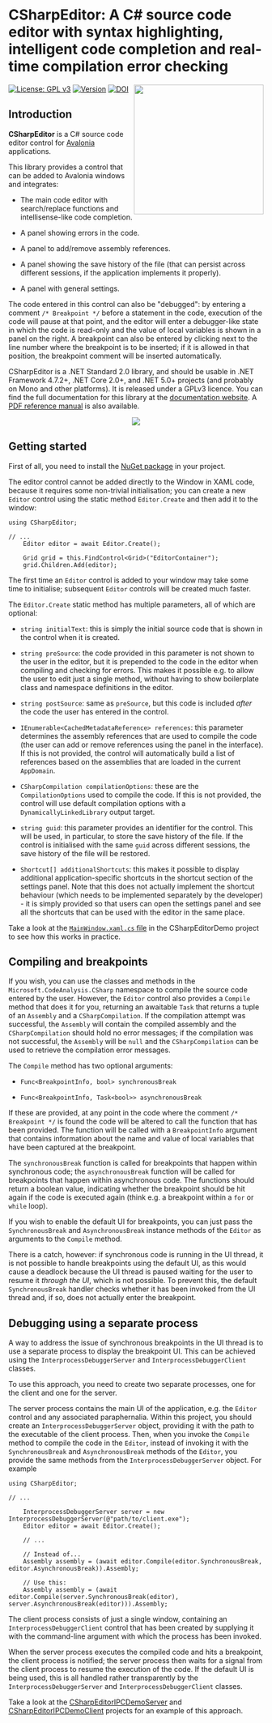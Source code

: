 # CSharpEditor: A C# source code editor with syntax highlighting, intelligent code completion and real-time compilation error checking

<img src="Icon.svg" width="256" align="right">

[![License: GPL v3](https://img.shields.io/badge/License-GPL_v3-blue.svg)](https://www.gnu.org/licenses/gpl-3.0)
[![Version](https://img.shields.io/nuget/v/CSharpEditor)](https://nuget.org/packages/CSharpEditor)
[![DOI](https://zenodo.org/badge/DOI/10.5281/zenodo.8387453.svg)](https://doi.org/10.5281/zenodo.8387453)

## Introduction

**CSharpEditor** is a C# source code editor control for [Avalonia](https://github.com/AvaloniaUI/Avalonia) applications.

This library provides a control that can be added to Avalonia windows and integrates:

* The main code editor with search/replace functions and intellisense-like code completion.

* A panel showing errors in the code.

* A panel to add/remove assembly references.

* A panel showing the save history of the file (that can persist across different sessions, if the application implements it properly).

* A panel with general settings.

The code entered in this control can also be "debugged": by entering a comment `/* Breakpoint */` before a statement in the code, execution of the code will pause at that point, and the editor will enter a debugger-like state in which the code is read-only and the value of local variables is shown in a panel on the right. A breakpoint can also be entered by clicking next to the line number where the breakpoint is to be inserted; if it is allowed in that position, the breakpoint comment will be inserted automatically.

CSharpEditor is a .NET Standard 2.0 library, and should be usable in .NET Framework 4.7.2+, .NET Core 2.0+, and .NET 5.0+ projects (and probably on Mono and other platforms). It is released under a GPLv3 licence. You can find the full documentation for this library at the [documentation website](https://arklumpus.github.io/CSharpEditor). A [PDF reference manual](https://arklumpus.github.io/CSharpEditor/CSharpEditor.pdf) is also available.

<p align="center">
<img src="Screenshot.png">
</p>

## Getting started

First of all, you need to install the [NuGet package](https://www.nuget.org/packages/CSharpEditor/) in your project.

The editor control cannot be added directly to the Window in XAML code, because it requires some non-trivial initialisation; you can create a new `Editor` control using the static method `Editor.Create` and then add it to the window:

```CSharp
using CSharpEditor;

// ...
    Editor editor = await Editor.Create();

    Grid grid = this.FindControl<Grid>("EditorContainer");
    grid.Children.Add(editor);
```

The first time an `Editor` control is added to your window may take some time to initialise; subsequent `Editor` controls will be created much faster.

The `Editor.Create` static method has multiple parameters, all of which are optional:

* `string initialText`: this is simply the initial source code that is shown in the control when it is created.

* `string preSource`: the code provided in this parameter is not shown to the user in the editor, but it is prepended to the code in the editor when compiling and checking for errors. This makes it possible e.g. to allow the user to edit just a single method, without having to show boilerplate class and namespace definitions in the editor.

* `string postSource`: same as `preSource`, but this code is included _after_ the code the user has entered in the control.

* `IEnumerable<CachedMetadataReference> references`: this parameter determines the assembly references that are used to compile the code (the user can add or remove references using the panel in the interface). If this is not provided, the control will automatically build a list of references based on the assemblies that are loaded in the current `AppDomain`.

* `CSharpCompilation compilationOptions`: these are the `CompilationOptions` used to compile the code. If this is not provided, the control will use default compilation options with a `DynamicallyLinkedLibrary` output target.

* `string guid`: this parameter provides an identifier for the control. This will be used, in particular, to store the save history of the file. If the control is initialised with the same `guid` across different sessions, the save history of the file will be restored.

* `Shortcut[] additionalShortcuts`: this makes it possible to display additional application-specific shortcuts in the shortcut section of the settings panel. Note that this does not actually implement the shortcut behaviour (which needs to be implemented separately by the developer) - it is simply provided so that users can open the settings panel and see all the shortcuts that can be used with the editor in the same place.

Take a look at the [`MainWindow.xaml.cs` file](https://github.com/arklumpus/CSharpEditor/blob/master/CSharpEditorDemo/MainWindow.axaml.cs) in the CSharpEditorDemo project to see how this works in practice.

## Compiling and breakpoints

If you wish, you can use the classes and methods in the `Microsoft.CodeAnalysis.CSharp` namespace to compile the source code entered by the user. However, the `Editor` control also provides a `Compile` method that does it for you, returning an awaitable `Task` that returns a tuple of an `Assembly` and a `CSharpCompilation`. If the compilation attempt was successful, the `Assembly` will contain the compiled assembly and the `CSharpCompilation` should hold no error messages; if the compilation was not successful, the `Assembly` will be `null` and the `CSharpCompilation` can be used to retrieve the compilation error messages.

The `Compile` method has two optional arguments: 

* `Func<BreakpointInfo, bool> synchronousBreak`

* `Func<BreakpointInfo, Task<bool>> asynchronousBreak`

If these are provided, at any point in the code where the comment `/* Breakpoint */` is found the code will be altered to call the function that has been provided. The function will be called with a `BreakpointInfo` argument that contains information about the name and value of local variables that have been captured at the breakpoint.

The `synchronousBreak` function is called for breakpoints that happen within synchronous code; the `asynchronousBreak` function will be called for breakpoints that happen within asynchronous code. The functions should return a boolean value, indicating whether the breakpoint should be hit again if the code is executed again (think e.g. a breakpoint within a `for` or `while` loop).

If you wish to enable the default UI for breakpoints, you can just pass the `SynchronousBreak` and `AsynchronousBreak` instance methods of the `Editor` as arguments to the `Compile` method.

There is a catch, however: if synchronous code is running in the UI thread, it is not possible to handle breakpoints using the default UI, as this would cause a deadlock because the UI thread is paused waiting for the user to resume it _through the UI_, which is not possible. To prevent this, the default `SynchronousBreak` handler checks whether it has been invoked from the UI thread and, if so, does not actually enter the breakpoint.

## Debugging using a separate process

A way to address the issue of synchronous breakpoints in the UI thread is to use a separate process to display the breakpoint UI. This can be achieved using the `InterprocessDebuggerServer` and `InterprocessDebuggerClient` classes.

To use this approach, you need to create two separate processes, one for the client and one for the server.

The server process contains the main UI of the application, e.g. the `Editor` control and any associated paraphernalia. Within this project, you should create an `InterprocessDebuggerServer` object, providing it with the path to the executable of the client process. Then, when you invoke the `Compile` method to compile the code in the `Editor`, instead of invoking it with the `SynchronousBreak` and `AsynchronousBreak` methods of the `Editor`, you provide the same methods from the `InterprocessDebuggerServer` object. For example

```CSharp
using CSharpEditor;

// ...

    InterprocessDebuggerServer server = new InterprocessDebuggerServer(@"path/to/client.exe");
    Editor editor = await Editor.Create();

    // ...
    
    // Instead of...
    Assembly assembly = (await editor.Compile(editor.SynchronousBreak, editor.AsynchronousBreak)).Assembly;

    // Use this:
    Assembly assembly = (await editor.Compile(server.SynchronousBreak(editor), server.AsynchronousBreak(editor))).Assembly;
```

The client process consists of just a single window, containing an `InterprocessDebuggerClient` control that has been created by supplying it with the command-line argument with which the process has been invoked.

When the server process executes the compiled code and hits a breakpoint, the client process is notified; the server process then waits for a signal from the client process to resume the execution of the code. If the default UI is being used, this is all handled rather transparently by the `InterprocessDebuggerServer` and `InterprocessDebuggerClient` classes.

Take a look at the [CSharpEditorIPCDemoServer](https://github.com/arklumpus/CSharpEditor/blob/master/CSharpEditorIPCDemoServer) and [CSharpEditorIPCDemoClient](https://github.com/arklumpus/CSharpEditor/blob/master/CSharpEditorIPCDemoClient) projects for an example of this approach.
